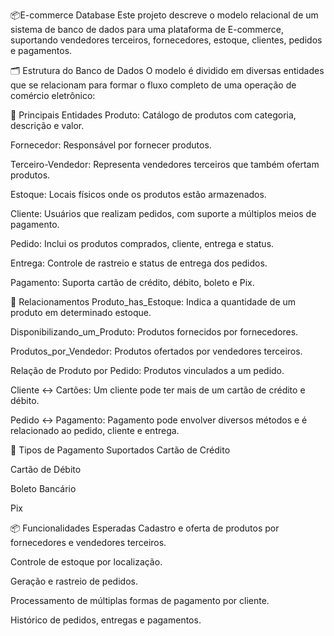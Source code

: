 📦E-commerce Database
Este projeto descreve o modelo relacional de um sistema de banco de dados para uma plataforma de E-commerce, suportando vendedores terceiros, fornecedores, estoque, clientes, pedidos e pagamentos.

🗂️ Estrutura do Banco de Dados
O modelo é dividido em diversas entidades que se relacionam para formar o fluxo completo de uma operação de comércio eletrônico:

📌 Principais Entidades
Produto: Catálogo de produtos com categoria, descrição e valor.

Fornecedor: Responsável por fornecer produtos.

Terceiro-Vendedor: Representa vendedores terceiros que também ofertam produtos.

Estoque: Locais físicos onde os produtos estão armazenados.

Cliente: Usuários que realizam pedidos, com suporte a múltiplos meios de pagamento.

Pedido: Inclui os produtos comprados, cliente, entrega e status.

Entrega: Controle de rastreio e status de entrega dos pedidos.

Pagamento: Suporta cartão de crédito, débito, boleto e Pix.

🔁 Relacionamentos
Produto_has_Estoque: Indica a quantidade de um produto em determinado estoque.

Disponibilizando_um_Produto: Produtos fornecidos por fornecedores.

Produtos_por_Vendedor: Produtos ofertados por vendedores terceiros.

Relação de Produto por Pedido: Produtos vinculados a um pedido.

Cliente <-> Cartões: Um cliente pode ter mais de um cartão de crédito e débito.

Pedido <-> Pagamento: Pagamento pode envolver diversos métodos e é relacionado ao pedido, cliente e entrega.

🧾 Tipos de Pagamento Suportados
Cartão de Crédito

Cartão de Débito

Boleto Bancário

Pix

📦 Funcionalidades Esperadas
Cadastro e oferta de produtos por fornecedores e vendedores terceiros.

Controle de estoque por localização.

Geração e rastreio de pedidos.

Processamento de múltiplas formas de pagamento por cliente.

Histórico de pedidos, entregas e pagamentos.
